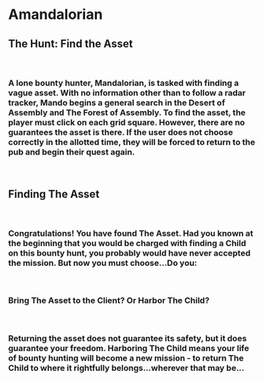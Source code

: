 
<h1>Amandalorian</h1>

<div>
<h2> The Hunt: Find the Asset </h1>
<br>
<h3> A lone bounty hunter, Mandalorian, is tasked with finding a vague asset. With no information other than to follow a radar tracker, Mando begins a general search in the Desert of Assembly and The Forest of Assembly. To find the asset, the player must click on each grid square. However, there are no guarantees the asset is there. If the user does not choose correctly in the allotted time, they will be forced to return to the pub and begin their quest again.</h3>
</div>
<br>
<h2> Finding The Asset </h2>
<br>
<h3>Congratulations! You have found The Asset. Had you known at the beginning that you would be charged with finding a Child on this bounty hunt, you probably would have never accepted the mission. But now you must choose...Do you:</h3>
<br>
<h3>Bring The Asset to the Client? Or Harbor The Child? </h3>
<br>
<h3>Returning the asset does not guarantee its safety, but it does guarantee your freedom. Harboring The Child means your life of bounty hunting will become a new mission - to return The Child to where it rightfully belongs...wherever that may be...</h3>